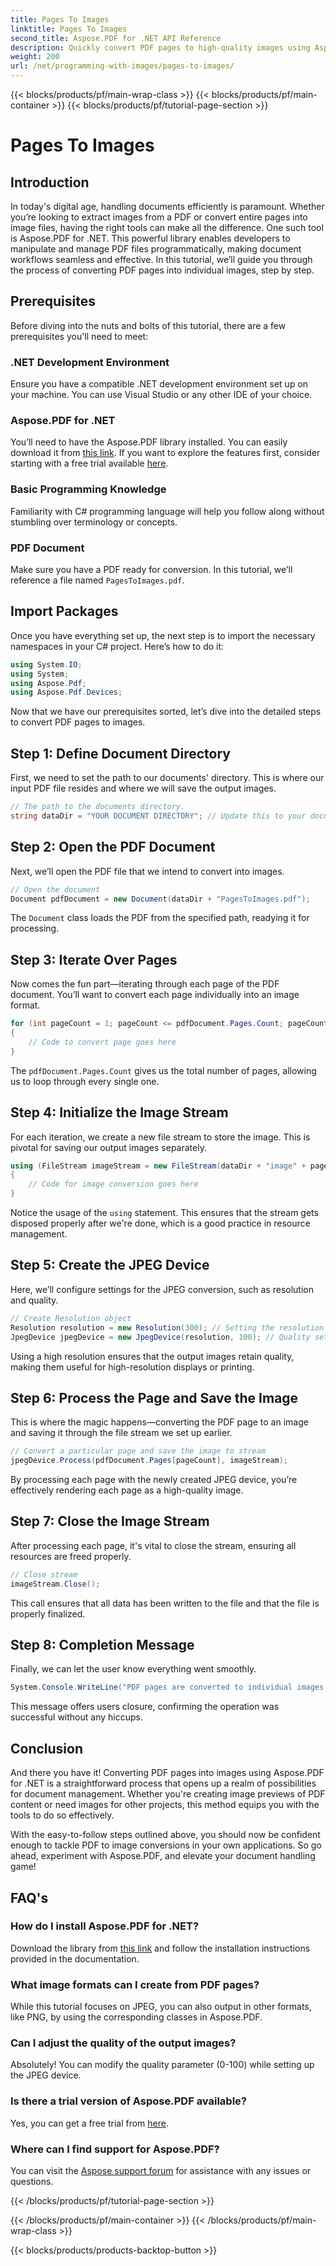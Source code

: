 ```yaml
---
title: Pages To Images
linktitle: Pages To Images
second_title: Aspose.PDF for .NET API Reference
description: Quickly convert PDF pages to high-quality images using Aspose.PDF for .NET with this comprehensive step-by-step guide.
weight: 200
url: /net/programming-with-images/pages-to-images/
---
```


{{< blocks/products/pf/main-wrap-class >}}
{{< blocks/products/pf/main-container >}}
{{< blocks/products/pf/tutorial-page-section >}}

# Pages To Images

## Introduction

In today's digital age, handling documents efficiently is paramount. Whether you’re looking to extract images from a PDF or convert entire pages into image files, having the right tools can make all the difference. One such tool is Aspose.PDF for .NET. This powerful library enables developers to manipulate and manage PDF files programmatically, making document workflows seamless and effective. In this tutorial, we’ll guide you through the process of converting PDF pages into individual images, step by step.

## Prerequisites

Before diving into the nuts and bolts of this tutorial, there are a few prerequisites you'll need to meet:

### .NET Development Environment

Ensure you have a compatible .NET development environment set up on your machine. You can use Visual Studio or any other IDE of your choice.

### Aspose.PDF for .NET

You’ll need to have the Aspose.PDF library installed. You can easily download it from [this link](https://releases.aspose.com/pdf/net/). If you want to explore the features first, consider starting with a free trial available [here](https://releases.aspose.com/).

### Basic Programming Knowledge

Familiarity with C# programming language will help you follow along without stumbling over terminology or concepts.

### PDF Document

Make sure you have a PDF ready for conversion. In this tutorial, we’ll reference a file named `PagesToImages.pdf`.

## Import Packages

Once you have everything set up, the next step is to import the necessary namespaces in your C# project. Here’s how to do it:

```csharp
using System.IO;
using System;
using Aspose.Pdf;
using Aspose.Pdf.Devices;
```

Now that we have our prerequisites sorted, let’s dive into the detailed steps to convert PDF pages to images.

## Step 1: Define Document Directory

First, we need to set the path to our documents' directory. This is where our input PDF file resides and where we will save the output images.

```csharp
// The path to the documents directory.
string dataDir = "YOUR DOCUMENT DIRECTORY"; // Update this to your document path
```

## Step 2: Open the PDF Document

Next, we’ll open the PDF file that we intend to convert into images.

```csharp
// Open the document
Document pdfDocument = new Document(dataDir + "PagesToImages.pdf");
```

The `Document` class loads the PDF from the specified path, readying it for processing.

## Step 3: Iterate Over Pages

Now comes the fun part—iterating through each page of the PDF document. You’ll want to convert each page individually into an image format.

```csharp
for (int pageCount = 1; pageCount <= pdfDocument.Pages.Count; pageCount++)
{
    // Code to convert page goes here
}
```

The `pdfDocument.Pages.Count` gives us the total number of pages, allowing us to loop through every single one.

## Step 4: Initialize the Image Stream

For each iteration, we create a new file stream to store the image. This is pivotal for saving our output images separately.

```csharp
using (FileStream imageStream = new FileStream(dataDir + "image" + pageCount + "_out" + ".jpg", FileMode.Create))
{
    // Code for image conversion goes here
}
```

Notice the usage of the `using` statement. This ensures that the stream gets disposed properly after we're done, which is a good practice in resource management.

## Step 5: Create the JPEG Device

Here, we’ll configure settings for the JPEG conversion, such as resolution and quality.

```csharp
// Create Resolution object
Resolution resolution = new Resolution(300); // Setting the resolution to 300 DPI
JpegDevice jpegDevice = new JpegDevice(resolution, 100); // Quality set to 100
```

Using a high resolution ensures that the output images retain quality, making them useful for high-resolution displays or printing.

## Step 6: Process the Page and Save the Image

This is where the magic happens—converting the PDF page to an image and saving it through the file stream we set up earlier.

```csharp
// Convert a particular page and save the image to stream
jpegDevice.Process(pdfDocument.Pages[pageCount], imageStream);
```

By processing each page with the newly created JPEG device, you’re effectively rendering each page as a high-quality image.

## Step 7: Close the Image Stream

After processing each page, it's vital to close the stream, ensuring all resources are freed properly.

```csharp
// Close stream
imageStream.Close();
```

This call ensures that all data has been written to the file and that the file is properly finalized.

## Step 8: Completion Message

Finally, we can let the user know everything went smoothly.

```csharp
System.Console.WriteLine("PDF pages are converted to individual images successfully!");
```

This message offers users closure, confirming the operation was successful without any hiccups.

## Conclusion

And there you have it! Converting PDF pages into images using Aspose.PDF for .NET is a straightforward process that opens up a realm of possibilities for document management. Whether you're creating image previews of PDF content or need images for other projects, this method equips you with the tools to do so effectively.

With the easy-to-follow steps outlined above, you should now be confident enough to tackle PDF to image conversions in your own applications. So go ahead, experiment with Aspose.PDF, and elevate your document handling game!

## FAQ's

### How do I install Aspose.PDF for .NET?
Download the library from [this link](https://releases.aspose.com/pdf/net/) and follow the installation instructions provided in the documentation.

### What image formats can I create from PDF pages?
While this tutorial focuses on JPEG, you can also output in other formats, like PNG, by using the corresponding classes in Aspose.PDF.

### Can I adjust the quality of the output images?
Absolutely! You can modify the quality parameter (0-100) while setting up the JPEG device.

### Is there a trial version of Aspose.PDF available?
Yes, you can get a free trial from [here](https://releases.aspose.com/).

### Where can I find support for Aspose.PDF?
You can visit the [Aspose support forum](https://forum.aspose.com/c/pdf/10) for assistance with any issues or questions.

{{< /blocks/products/pf/tutorial-page-section >}}

{{< /blocks/products/pf/main-container >}}
{{< /blocks/products/pf/main-wrap-class >}}

{{< blocks/products/products-backtop-button >}}
